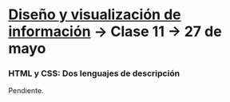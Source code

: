 # [Diseño y visualización de información](https://github.com/profesorfaco/aud5v027-2025) → Clase 11 → 27 de mayo

### HTML y CSS: Dos lenguajes de descripción

Pendiente.